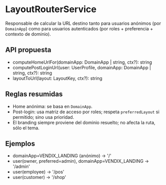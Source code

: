 # LayoutRouterService

Responsable de calcular la URL destino tanto para usuarios anónimos (por `DomainApp`) como para usuarios autenticados (por roles + preferencia + contexto de dominio).

## API propuesta
- computeHomeUrlFor(domainApp: DomainApp | string, ctx?): string
- computePostLoginUrl(user: UserProfile, domainApp: DomainApp | string, ctx?): string
- layoutToUrl(layout: LayoutKey, ctx?): string

## Reglas resumidas
- Home anónima: se basa en `DomainApp`.
- Post-login: usa matriz de acceso por roles; respeta `preferredLayout` si permitido; sino usa prioridad.
- El branding siempre proviene del dominio resuelto; no afecta la ruta, sólo el tema.

## Ejemplos
- domainApp=VENDIX_LANDING (anónimo) → '/'
- user(owner, preferred=admin), domainApp=VENDIX_LANDING → '/admin'
- user(employee) → '/pos'
- user(customer) → '/shop'
